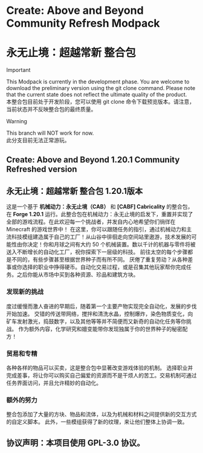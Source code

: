 # Create: Above and Beyond Community Refresh Modpack
# 永无止境：超越常新 整合包
> [!IMPORTANT]
> This Modpack is currently in the development phase. You are welcome to download the preliminary version using the git clone command. Please note that the current state does not reflect the ultimate quality of the product.<br>本整合包目前处于开发阶段，您可以使用 git clone 命令下载预览版本。请注意，当前状态并不反映整合包的最终质量。

> [!WARNING]
> This branch will NOT work for now.<br>此分支目前无法正常游玩。
## Create: Above and Beyond 1.20.1 Community Refreshed version
## 永无止境：超越常新 整合包 1.20.1版本
这是一个基于 **机械动力：永无止境（CAB）** 和 **[CABF] Cabricality** 的整合包，在 **Forge 1.20.1** 运行。此整合包在机械动力：永无止境的启发下，重置并实现了全部的游戏流程。在此欢迎每一个挑战者，并发自内心地希望你们徜徉在 Minecraft 的游戏世界中！
在这里，你可以跟随任务的指引，通过机械动力和主流科技模组建造属于自己的工厂！从山谷中徘徊走向空间站里遨游，技术发展的可能性由你决定！你和月球之间有大约 50 个机械装置。数以千计的机器与零件将被送入不断增长的自动化工厂，祝你探索下一层级的科技。
前往太空的每个步骤都是不同的，有些步骤甚至根据世界种子而有所不同。
厌倦了重复劳动？从各种差事或你选择的职业中挣得硬币。自动化交易过程，或是召集其他玩家帮你完成任务。之后你能从市场中买到各种资源、珍品和建筑方块。
### 发现新的挑战
度过缓慢而激人奋进的早期后，随着第一个主要产物实现完全自动化，发展的步伐开始加速。
交错的传送带网络，搅拌和清洗水晶，控制爆炸，染色物质变化，向矿车发射激光，捣鼓数字，以及其他等等并不简便而又新奇的自动化任务等你挑战。
作为额外内容，化学研究和嬗变能带你发现独属于你的世界种子的秘密配方！
### 贸易和专精
各种各样的物品可以买卖，这是整合包中显著改变游戏体验的机制。
选择职业并完成差事，将让你可以购买自己偏爱的资源而不是干烦人的苦工。交易机制可通过任务界面访问，并且允许精妙的自动化。
### 额外的努力
整合包添加了大量的方块、物品和流体，以及为机械和材料之间提供新的交互方式的自定义脚本。
此外，一些模组获得了新的纹理，来让他们整体上协调一致。
## 协议声明：本项目使用 GPL-3.0 协议。
